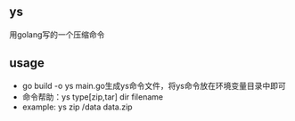 ## ys
用golang写的一个压缩命令

## usage
- go build -o ys main.go生成ys命令文件，将ys命令放在环境变量目录中即可  
- 命令帮助：ys type[zip,tar] dir filename  
- example: ys zip /data data.zip
